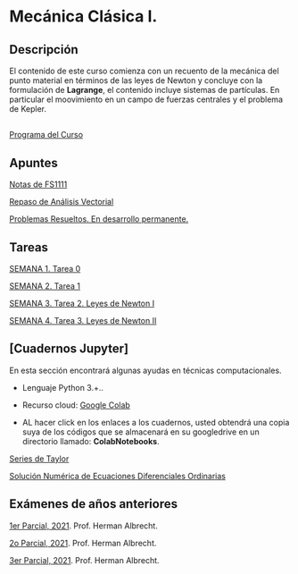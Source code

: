 # Mecánica Clásica I.

## Descripción

El contenido de este curso comienza con un recuento de la mecánica del punto material en términos de las leyes de Newton y concluye con la formulación de **Lagrange**, el contenido incluye sistemas de partículas. En particular el moovimiento en un campo de fuerzas centrales y el problema de Kepler.




## 

[Programa del Curso](Notas/FS-4211_MECANICA_CLASICA_I.pdf)

## Apuntes

[Notas de FS1111](Notas/Mecanica_del_Punto_Material.pdf)

[Repaso de Análisis Vectorial](Notas/mates_pa_mecanica.pdf)

[Problemas Resueltos. En desarrollo permanente.](Notas/Problemas_resueltos_MEC_1.pdf)  


## Tareas

[SEMANA 1. Tarea 0](Tareas/Tarea_0__Repaso_de_Analisis_Vectorial_I.pdf)

[SEMANA 2. Tarea 1](Tareas/Tarea_1__Repaso_de_An_lisis_Vectorial_II.pdf)

[SEMANA 3. Tarea 2. Leyes de Newton I](Tareas/Tarea_2_Leyes_de_Newton_I.pdf)

[SEMANA 4. Tarea 3. Leyes de Newton II](Tareas/Tarea_3_Leyes_de_Newton_II.pdf)

## [Cuadernos Jupyter]

En esta sección encontrará algunas ayudas en técnicas computacionales. 

* Lenguaje Python 3.+..

* Recurso cloud: [Google Colab](https://colab.research.google.com/)

* AL hacer click en los enlaces a los cuadernos, usted obtendrá una copia suya de los códigos que se almacenará en su googledrive en un directorio llamado: **ColabNotebooks**.  

[Series de Taylor](cuadernos_jupyter/Series_de_Taylor.ipynb)

[Solución Numérica de Ecuaciones Diferenciales Ordinarias](cuadernos_jupyter/Sol_Num_de_EDO.ipynb)


## Exámenes de años anteriores

[1er Parcial, 2021](Examenes_Viejos/FS4211_Abr_Jul2021_Parcial1.pdf). Prof. Herman Albrecht.

[2o Parcial, 2021](Examenes_Viejos/FS4211_Abr_Jul2021_Parcial2.pdf). Prof. Herman Albrecht.

[3er Parcial, 2021](Examenes_Viejos/FS4211_Abr_Jul2021_Parcial3.pdf). Prof. Herman Albrecht.
